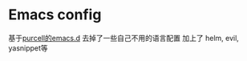 # Emacs config

基于[purcell的emacs.d](https://github.com/purcell/emacs.d)
去掉了一些自己不用的语言配置
加上了 helm, evil,  yasnippet等